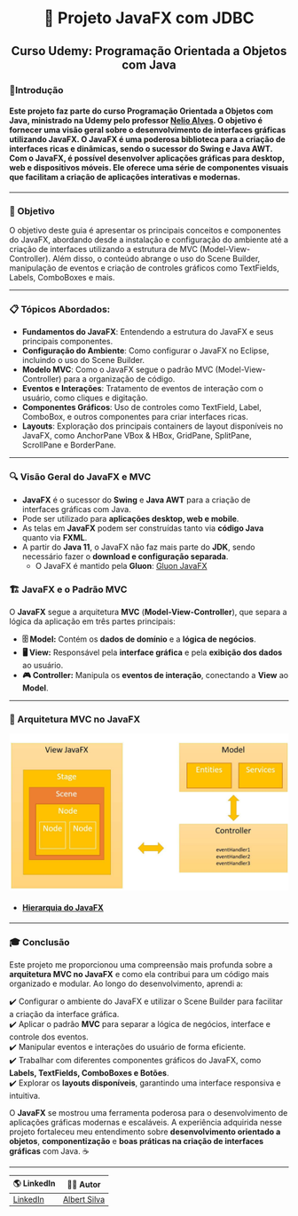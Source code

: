 <h1 align="center">🔗 Projeto JavaFX com JDBC</h1>

<h2 align="center">Curso Udemy: Programação Orientada a Objetos com Java</h2>

### 📌Introdução

#### Este projeto faz parte do curso Programação Orientada a Objetos com Java, ministrado na Udemy pelo professor [Nelio Alves](https://github.com/acenelio). O objetivo é fornecer uma visão geral sobre o desenvolvimento de interfaces gráficas utilizando JavaFX. O JavaFX é uma poderosa biblioteca para a criação de interfaces ricas e dinâmicas, sendo o sucessor do Swing e Java AWT. Com o JavaFX, é possível desenvolver aplicações gráficas para desktop, web e dispositivos móveis. Ele oferece uma série de componentes visuais que facilitam a criação de aplicações interativas e modernas.

---

### 🎯 Objetivo

O objetivo deste guia é apresentar os principais conceitos e componentes do JavaFX, abordando desde a instalação e configuração do ambiente até a criação de interfaces utilizando a estrutura de MVC (Model-View-Controller). Além disso, o conteúdo abrange o uso do Scene Builder, manipulação de eventos e criação de controles gráficos como TextFields, Labels, ComboBoxes e mais.

---

### 📋 Tópicos Abordados:
- **Fundamentos do JavaFX**: Entendendo a estrutura do JavaFX e seus principais componentes.
- **Configuração do Ambiente**: Como configurar o JavaFX no Eclipse, incluindo o uso do Scene Builder.
- **Modelo MVC**: Como o JavaFX segue o padrão MVC (Model-View-Controller) para a organização de código.
- **Eventos e Interações**: Tratamento de eventos de interação com o usuário, como cliques e digitação.
- **Componentes Gráficos**: Uso de controles como TextField, Label, ComboBox, e outros componentes para criar interfaces ricas.
- **Layouts**: Exploração dos principais containers de layout disponíveis no JavaFX, como AnchorPane VBox & HBox, GridPane, SplitPane, ScrollPane e BorderPane.

---

### 🔍 Visão Geral do JavaFX e MVC  

- **JavaFX** é o sucessor do **Swing** e **Java AWT** para a criação de interfaces gráficas com Java.  
- Pode ser utilizado para **aplicações desktop, web e mobile**.  
- As telas em **JavaFX** podem ser construídas tanto via **código Java** quanto via **FXML**.  
- A partir do **Java 11**, o JavaFX não faz mais parte do **JDK**, sendo necessário fazer o **download e configuração separada**.  
  - O JavaFX é mantido pela **Gluon**: [Gluon JavaFX](https://gluonhq.com/products/javafx/)  

### 🏗️ JavaFX e o Padrão MVC  

O **JavaFX** segue a arquitetura **MVC** (**Model-View-Controller**), que separa a lógica da aplicação em três partes principais:  

- **🗄️ Model:** Contém os **dados de domínio** e a **lógica de negócios**.  
- **🖥️ View:** Responsável pela **interface gráfica** e pela **exibição dos dados** ao usuário.  
- **🎮 Controller:** Manipula os **eventos de interação**, conectando a **View** ao **Model**.  

---

### 📌 Arquitetura MVC no JavaFX  
![Estrutura MVC em JavaFX](arquitetura_javaFX.png)  

- #### [Hierarquia do JavaFX](https://openjfx.io/javadoc/17/overview-tree.html)

---

### 🎓 Conclusão  

Este projeto me proporcionou uma compreensão mais profunda sobre a **arquitetura MVC no JavaFX** e como ela contribui para um código mais organizado e modular. Ao longo do desenvolvimento, aprendi a:  

✔️ Configurar o ambiente do JavaFX e utilizar o Scene Builder para facilitar a criação da interface gráfica.  
✔️ Aplicar o padrão **MVC** para separar a lógica de negócios, interface e controle dos eventos.  
✔️ Manipular eventos e interações do usuário de forma eficiente.  
✔️ Trabalhar com diferentes componentes gráficos do JavaFX, como **Labels, TextFields, ComboBoxes e Botões**.  
✔️ Explorar os **layouts disponíveis**, garantindo uma interface responsiva e intuitiva.  

O **JavaFX** se mostrou uma ferramenta poderosa para o desenvolvimento de aplicações gráficas modernas e escaláveis. A experiência adquirida nesse projeto fortaleceu meu entendimento sobre **desenvolvimento orientado a objetos**, **componentização** e **boas práticas na criação de interfaces gráficas** com Java. ☕  

--- 
| 🌎 LinkedIn | 👨‍💻 **Autor** |
|------------|---------------|
| [LinkedIn](https://www.linkedin.com/in/albert-backend-java-spring-boot/) | [Albert Silva](https://www.linkedin.com/in/albert-backend-java-spring-boot/) |
